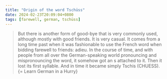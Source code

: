 ```yaml
---
title: "Origin of the word Tschüss"
date: 2024-02-23T20:09:04+0800
tags: [farewell, german, tschüss]
---
```


> But there is another form of good-bye that is very commonly used, although mostly with good friends. It is very casual. It comes from a long time past when it was fashionable to use the French word when bidding farewell to friends: adieu. In the course of time, and with people from all over the German-speaking world pronouncing and mispronouncing the word, it somehow got an s attached to it. Then it lost its first syllable. And in time it became simply Tschis (CHUESS).  {= Learn German in a Hurry}
